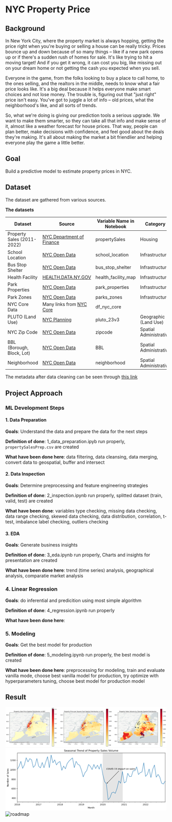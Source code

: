 # NYC Property Price

## Background

In New York City, where the property market is always hopping, getting the price right when you're buying or selling a house can be really tricky. Prices bounce up and down because of so many things – like if a new park opens up or if there's a sudden rush of homes for sale. It's like trying to hit a moving target! And if you get it wrong, it can cost you big, like missing out on your dream home or not getting the cash you expected when you sell.

Everyone in the game, from the folks looking to buy a place to call home, to the ones selling, and the realtors in the middle, needs to know what a fair price looks like. It's a big deal because it helps everyone make smart choices and not lose money. The trouble is, figuring out that "just right" price isn't easy. You've got to juggle a lot of info – old prices, what the neighborhood's like, and all sorts of trends.

So, what we're doing is giving our prediction tools a serious upgrade. We want to make them smarter, so they can take all that info and make sense of it, almost like a weather forecast for house prices. That way, people can plan better, make decisions with confidence, and feel good about the deals they're making. It's all about making the market a bit friendlier and helping everyone play the game a little better.

## Goal

Build a predictive model to estimate property prices in NYC.

## Dataset

The dataset are gathered from various sources.

**The datasets**

| Dataset  | Source  |  Variable Name in Notebook | Category  |   |
|---|---|---|---|---|
|  Property Sales (2011-2022) |  [NYC Department of Finance](https://www.nyc.gov/site/finance/taxes/property-rolling-sales-data.page) | propertySales  | Housing  |   |
|  School Location |  [NYC Open Data](https://data.cityofnewyork.us/Education/2019-2020-School-Locations/wg9x-4ke6) |  school_location | Infrastructure  |   |
|  Bus Stop Shelter | [NYC Open Data](https://data.cityofnewyork.us/Transportation/Bus-Stop-Shelters/qafz-7myz)  | bus_stop_shelter  | Infrastructure  |   |
|  Health Facility | [HEALTH.DATA.NY.GOV](https://health.data.ny.gov/Health/Health-Facility-Map/875v-tpc8)  | health_facility_map  |  Infrastructure |   |
|  Park Properties |  [NYC Open Data](https://shorturl.at/lqLU1) | park_properties  | Infrastructure  |   |
|  Park Zones | [NYC Open Data](https://shorturl.at/fgtX6) | parks_zones  | Infrastructure  |   |
|  NYC Core Data | Many links from [NYC Core](https://coredata.nyc/) | df_nyc_core  |   |   |
| PLUTO (Land Use) |  [NYC Planning](https://www.nyc.gov/site/planning/data-maps/open-data/dwn-pluto-mappluto.page)|  pluto_23v3 | Geographic (Land Use)  |   |
|  NYC Zip Code |  [NYC Open Data](https://data.cityofnewyork.us/download/i8iw-xf4u/application%2Fzip) | zipcode  | Spatial Administrative  |   |
|  BBL (Borough, Block, Lot) | [NYC Open Data](https://dropbox.com/s/l8q8xm82wkhytod/BBL.csv?dl=1)  | BBL  |  Spatial Administrative |   |
|  Neighborhood | [NYC Open Data](https://data.cityofnewyork.us/api/geospatial/cpf4-rkhq?method=export&format=GeoJSON)  | neighborhood  | Spatial Administrative  |   |

The metadata after data cleaning can be seen through [this link](https://docs.google.com/spreadsheets/d/1NHvIAH6mABrFXmAoesHrzvaRmt5a5I7zCIHHoVLQOSA/edit?usp=sharing)

## Project Approach

### ML Development Steps

#### 1. Data Preparation

**Goals**: Understand the data and prepare the data for the next steps

**Definition of done**: 1_data_preparation.ipyb run properly, `propertySalesPrep.csv` are created

**What have been done here**: data filtering, data cleansing, data merging, convert data to geospatial, buffer and intersect

#### 2. Data Inspection

**Goals**: Determine preprocessing and feature engineering strategies

**Definition of done**: 2_inspection.ipynb run properly, splitted dataset (train, valid, test) are created

**What have been done**: variables type checking, missing data checking, data range checking, skewed data checking, data distribution, correlation, t-test, imbalance label checking, outliers checking

#### 3. EDA

**Goals**: Generate business insights

**Definition of done**: 3_eda.ipynb run properly, Charts and insights for presentation are created

**What have been done here**: trend (time series) analysis, geographical analysis, comparatie market analysis

### 4. Linear Regression

**Goals**: do inferential and predicition using most simple algorithm 

**Definition of done**: 4_regression.ipynb run properly

**What have been done here**:

### 5. Modeling

**Goals**: Get the best model for production

**Definition of done**: 5_modeling.ipynb run properly, the best model is created

**What have been done here**: preprocessing for modeling, train and evaluate vanilla mode, choose best vanilla model for production, try optimize with hyperparameters tuning, choose best model for production model

## Result
![roadmap](assets/geographical_analysis.png)
![roadmap](assets/ts_analysis.png)
![roadmap](assets/model_comparison.jpg)

